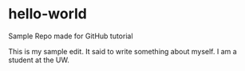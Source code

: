 # hello-world
Sample Repo made for GitHub tutorial

This is my sample edit. It said to write something about myself. I am a student at the UW.
